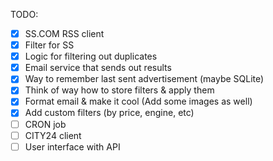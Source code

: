 TODO:

- [x] SS.COM RSS client
- [x] Filter for SS
- [x] Logic for filtering out duplicates
- [x] Email service that sends out results
- [x] Way to remember last sent advertisement (maybe SQLite)
- [x] Think of way how to store filters & apply them
- [x] Format email & make it cool (Add some images as well)
- [x] Add custom filters (by price, engine, etc)
- [ ] CRON job
- [ ] CITY24 client
- [ ] User interface with API
